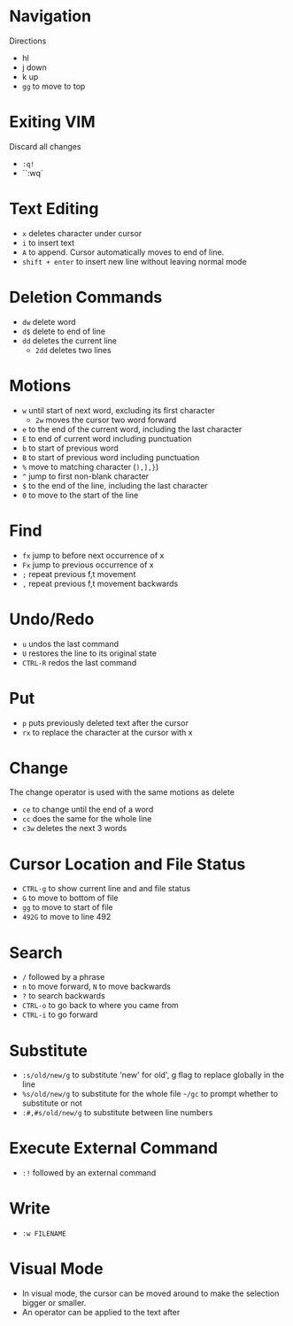 # Navigation
Directions
- hl
- j down
- k up
- `gg` to move to top

# Exiting VIM
Discard all changes
- ``:q!``
- ``:wq`

# Text Editing
- `x` deletes character under cursor
- `i` to insert text
- `A` to append. Cursor automatically moves to end of line.
- `shift + enter` to insert new line without leaving normal mode

# Deletion Commands
- `dw` delete word
- `d$` delete to end of line
- `dd` deletes the current line
	- `2dd` deletes two lines

# Motions
- `w` until start of next word, excluding its first character
	- `2w` moves the cursor two word forward
- `e` to the end of the current word, including the last character
- `E` to end of current word including punctuation
- `b` to start of previous word
- `B` to start of previous word including punctuation
- `%` move to matching character (`),],}`)
- `^` jump to first non-blank character
- `$` to the end of the line, including the last character
- `0` to move to the start of the line

# Find
- `fx` jump to before next occurrence of x
- `Fx` jump to previous occurrence of x
- `;` repeat previous f,t movement
- `,` repeat previous f,t movement backwards

# Undo/Redo
- `u` undos the last command
- `U` restores the line to its original state
- `CTRL-R` redos the last command

# Put
- `p` puts previously deleted text after the cursor
- `rx` to replace the character at the cursor with x

# Change 
The change operator is used with the same motions as delete
- `ce` to change until the end of a word
- `cc` does the same for the whole line
- `c3w` deletes the next 3 words

# Cursor Location and File Status
- `CTRL-g` to show current line and and file status
- `G` to move to bottom of file
- `gg` to move to start of file
- `492G` to move to line 492

# Search
- `/` followed by a phrase 
- `n` to move forward, `N` to move backwards
- `?` to search backwards
- `CTRL-o` to go back to where you came from
- `CTRL-i` to go forward

# Substitute
- `:s/old/new/g` to substitute 'new' for old', g flag to replace globally in the line
- `%s/old/new/g` to substitute for the whole file
	-`/gc` to prompt whether to substitute or not
- `:#,#s/old/new/g` to substitute between line numbers

# Execute External Command
- `:!` followed by an external command

# Write
- `:w FILENAME`

# Visual Mode
- In visual mode, the cursor can be moved around to make the selection bigger or smaller.
- An operator can be applied to the text after